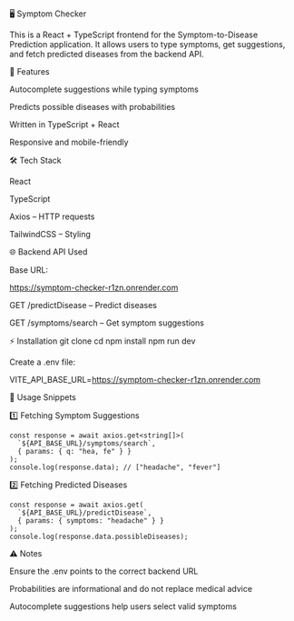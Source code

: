 🖥️ Symptom Checker 

This is a React + TypeScript frontend for the Symptom-to-Disease Prediction application.
It allows users to type symptoms, get suggestions, and fetch predicted diseases from the backend API.

🚀 Features

Autocomplete suggestions while typing symptoms

Predicts possible diseases with probabilities

Written in TypeScript + React

Responsive and mobile-friendly

🛠️ Tech Stack

React

TypeScript

Axios – HTTP requests

 TailwindCSS – Styling

🌐 Backend API Used

Base URL:

https://symptom-checker-r1zn.onrender.com


GET /predictDisease – Predict diseases

GET /symptoms/search – Get symptom suggestions

⚡ Installation
git clone <frontend-repo-url>
cd <frontend-folder>
npm install
npm run dev


Create a .env file:

VITE_API_BASE_URL=https://symptom-checker-r1zn.onrender.com

📝 Usage Snippets

1️⃣ Fetching Symptom Suggestions
```
const response = await axios.get<string[]>(
  `${API_BASE_URL}/symptoms/search`,
  { params: { q: "hea, fe" } }
);
console.log(response.data); // ["headache", "fever"]
```

2️⃣ Fetching Predicted Diseases
```
const response = await axios.get(
  `${API_BASE_URL}/predictDisease`,
  { params: { symptoms: "headache" } }
);
console.log(response.data.possibleDiseases);
```

⚠️ Notes

Ensure the .env points to the correct backend URL

Probabilities are informational and do not replace medical advice

Autocomplete suggestions help users select valid symptoms
